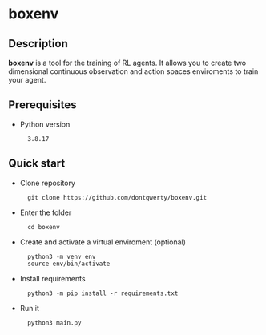 # boxenv

## Description
__boxenv__ is a tool for the training of RL agents. It allows you to create two dimensional continuous observation and action spaces enviroments to train your agent.

## Prerequisites
- Python version

        3.8.17

## Quick start
- Clone repository

        git clone https://github.com/dontqwerty/boxenv.git

- Enter the folder

        cd boxenv

- Create and activate a virtual enviroment (optional)

        python3 -m venv env
        source env/bin/activate

- Install requirements

        python3 -m pip install -r requirements.txt

- Run it

        python3 main.py
